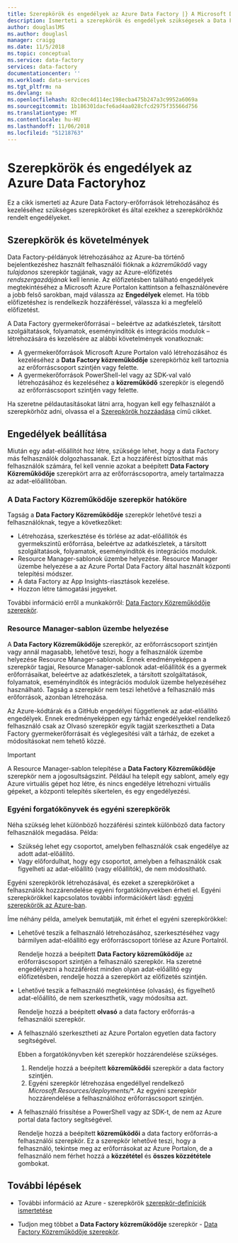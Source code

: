 ```yaml
---
title: Szerepkörök és engedélyek az Azure Data Factory |} A Microsoft Docs
description: Ismerteti a szerepkörök és engedélyek szükségesek a Data Factoryk létrehozásához és a gyermek-erőforrásokat.
author: douglaslMS
ms.author: douglasl
manager: craigg
ms.date: 11/5/2018
ms.topic: conceptual
ms.service: data-factory
services: data-factory
documentationcenter: ''
ms.workload: data-services
ms.tgt_pltfrm: na
ms.devlang: na
ms.openlocfilehash: 82c0ec4d114ec198ecba475b247a3c9952a6069a
ms.sourcegitcommit: 1b186301dacfe6ad4aa028cfcd2975f35566d756
ms.translationtype: MT
ms.contentlocale: hu-HU
ms.lasthandoff: 11/06/2018
ms.locfileid: "51218763"
---
```

# <a name="roles-and-permissions-for-azure-data-factory"></a>Szerepkörök és engedélyek az Azure Data Factoryhoz

Ez a cikk ismerteti az Azure Data Factory-erőforrások létrehozásához és kezeléséhez szükséges szerepköröket és által ezekhez a szerepkörökhöz rendelt engedélyeket.

## <a name="roles-and-requirements"></a>Szerepkörök és követelmények

Data Factory-példányok létrehozásához az Azure-ba történő bejelentkezéshez használt felhasználói fióknak a *közreműködő* vagy *tulajdonos* szerepkör tagjának, vagy az Azure-előfizetés *rendszergazdájának* kell lennie. Az előfizetésben található engedélyek megtekintéséhez a Microsoft Azure Portalon kattintson a felhasználónevére a jobb felső sarokban, majd válassza az **Engedélyek** elemet. Ha több előfizetéshez is rendelkezik hozzáféréssel, válassza ki a megfelelő előfizetést. 

A Data Factory gyermekerőforrásai – beleértve az adatkészletek, társított szolgáltatások, folyamatok, eseményindítók és integrációs modulok – létrehozására és kezelésére az alábbi követelmények vonatkoznak:
- A gyermekerőforrások Microsoft Azure Portalon való létrehozásához és kezeléséhez a **Data Factory közreműködője** szerepkörhöz kell tartoznia az erőforráscsoport szintjén vagy felette.
- A gyermekerőforrások PowerShell-lel vagy az SDK-val való létrehozásához és kezeléséhez a **közreműködő** szerepkör is elegendő az erőforráscsoport szintjén vagy felette.

Ha szeretne példautasításokat látni arra, hogyan kell egy felhasználót a szerepkörhöz adni, olvassa el a [Szerepkörök hozzáadása](../billing/billing-add-change-azure-subscription-administrator.md) című cikket.

## <a name="set-up-permissions"></a>Engedélyek beállítása

Miután egy adat-előállítót hoz létre, szüksége lehet, hogy a data Factory más felhasználók dolgozhassanak. Ezt a hozzáférést biztosíthat más felhasználók számára, fel kell vennie azokat a beépített **Data Factory Közreműködője** szerepkört arra az erőforráscsoportra, amely tartalmazza az adat-előállítóban.

### <a name="scope-of-the-data-factory-contributor-role"></a>A Data Factory Közreműködője szerepkör hatóköre

Tagság a **Data Factory Közreműködője** szerepkör lehetővé teszi a felhasználóknak, tegye a következőket:
- Létrehozása, szerkesztése és törlése az adat-előállítók és gyermekszintű erőforrása, beleértve az adatkészletek, a társított szolgáltatások, folyamatok, eseményindítók és integrációs modulok.
- Resource Manager-sablonok üzembe helyezése. Resource Manager üzembe helyezése a az Azure Portal Data Factory által használt központi telepítési módszer.
- A data Factory az App Insights-riasztások kezelése.
- Hozzon létre támogatási jegyeket.

További információ erről a munkakörről: [Data Factory Közreműködője szerepkör](../role-based-access-control/built-in-roles.md#data-factory-contributor).

### <a name="resource-manager-template-deployment"></a>Resource Manager-sablon üzembe helyezése

A **Data Factory Közreműködője** szerepkör, az erőforráscsoport szintjén vagy annál magasabb, lehetővé teszi, hogy a felhasználók üzembe helyezése Resource Manager-sablonok. Ennek eredményeképpen a szerepkör tagjai, Resource Manager-sablonok adat-előállítók és a gyermek erőforrásaikat, beleértve az adatkészletek, a társított szolgáltatások, folyamatok, eseményindítók és integrációs modulok üzembe helyezéséhez használható. Tagság a szerepkör nem teszi lehetővé a felhasználó más erőforrások, azonban létrehozása.

Az Azure-kódtárak és a GitHub engedélyei függetlenek az adat-előállító engedélyek. Ennek eredményeképpen egy tárház engedélyekkel rendelkező felhasználó csak az Olvasó szerepkör egyik tagját szerkesztheti a Data Factory gyermekerőforrásait és véglegesítési vált a tárház, de ezeket a módosításokat nem tehető közzé.

> [!IMPORTANT]
> A Resource Manager-sablon telepítése a **Data Factory Közreműködője** szerepkör nem a jogosultságszint. Például ha telepít egy sablont, amely egy Azure virtuális gépet hoz létre, és nincs engedélye létrehozni virtuális gépeket, a központi telepítés sikertelen, és egy engedélyezési.

### <a name="custom-scenarios-and-custom-roles"></a>Egyéni forgatókönyvek és egyéni szerepkörök

Néha szükség lehet különböző hozzáférési szintek különböző data factory felhasználók megadása. Példa:
- Szükség lehet egy csoportot, amelyben felhasználók csak engedélye az adott adat-előállító.
- Vagy előfordulhat, hogy egy csoportot, amelyben a felhasználók csak figyelheti az adat-előállító (vagy előállítók), de nem módosítható.

Egyéni szerepkörök létrehozásával, és ezeket a szerepköröket a felhasználók hozzárendelése egyéni forgatókönyvekben érheti el. Egyéni szerepkörökkel kapcsolatos további információkért lásd: [egyéni szerepkörök az Azure-ban](..//role-based-access-control/custom-roles.md).

Íme néhány példa, amelyek bemutatják, mit érhet el egyéni szerepkörökkel:

- Lehetővé teszik a felhasználó létrehozásához, szerkesztéséhez vagy bármilyen adat-előállító egy erőforráscsoport törlése az Azure Portalról.

  Rendelje hozzá a beépített **Data Factory közreműködője** az erőforráscsoport szintjén a felhasználó szerepkör. Ha szeretné engedélyezni a hozzáférést minden olyan adat-előállító egy előfizetésben, rendelje hozzá a szerepkört az előfizetés szintjén.

- Lehetővé teszik a felhasználó megtekintése (olvasás), és figyelhető adat-előállító, de nem szerkeszthetik, vagy módosítsa azt.

  Rendelje hozzá a beépített **olvasó** a data factory erőforrás-a felhasználói szerepkör.

- A felhasználó szerkesztheti az Azure Portalon egyetlen data factory segítségével.

  Ebben a forgatókönyvben két szerepkör hozzárendelése szükséges.

  1. Rendelje hozzá a beépített **közreműködői** szerepkör a data factory szintjén.
  2. Egyéni szerepkör létrehozása engedéllyel rendelkező *Microsoft.Resources/deployments/*\*. Az egyéni szerepkör hozzárendelése a felhasználóhoz erőforráscsoport szintjén.

- A felhasználó frissítése a PowerShell vagy az SDK-t, de nem az Azure portal data factory segítségével.

  Rendelje hozzá a beépített **közreműködői** a data factory erőforrás-a felhasználói szerepkör. Ez a szerepkör lehetővé teszi, hogy a felhasználó, tekintse meg az erőforrásokat az Azure Portalon, de a felhasználó nem férhet hozzá a **közzététel** és **összes közzététele** gombokat.

## <a name="next-steps"></a>További lépések

- További információ az Azure - szerepkörök [szerepkör-definíciók ismertetése](../role-based-access-control/role-definitions.md)

- Tudjon meg többet a **Data Factory közreműködője** szerepkör - [Data Factory Közreműködője szerepkör](../role-based-access-control/built-in-roles.md#data-factory-contributor).